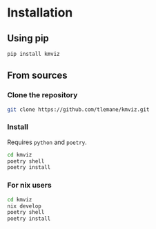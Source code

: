 # Installation

## Using pip

```bash
pip install kmviz
```

## From sources

### Clone the repository
```bash
git clone https://github.com/tlemane/kmviz.git
```

### Install

Requires `python` and `poetry`.

```bash
cd kmviz
poetry shell
poetry install
```

### For nix users

```bash
cd kmviz
nix develop
poetry shell
poetry install
```

